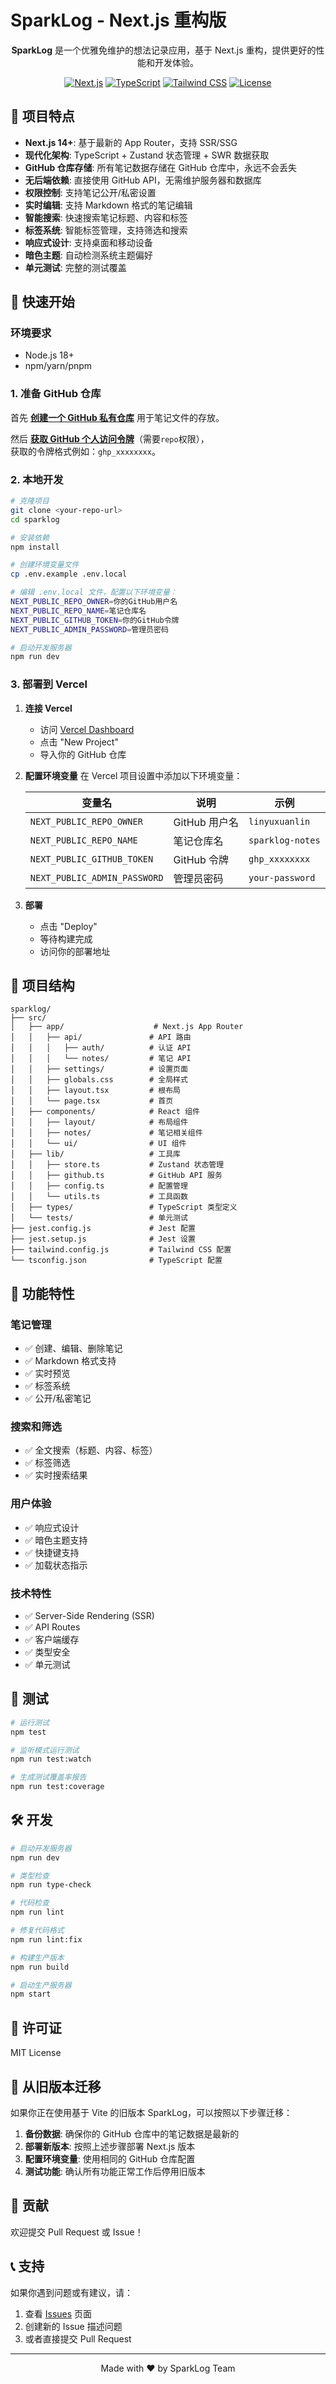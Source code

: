 # SparkLog - Next.js 重构版

<div align="center">
  
**SparkLog** 是一个优雅免维护的想法记录应用，基于 Next.js 重构，提供更好的性能和开发体验。

[![Next.js](https://img.shields.io/badge/Next.js-15.x-000000)](https://nextjs.org)
[![TypeScript](https://img.shields.io/badge/TypeScript-5.x-3178C6)](https://typescriptlang.org)
[![Tailwind CSS](https://img.shields.io/badge/Tailwind_CSS-4.x-38B2AC)](https://tailwindcss.com)
[![License](https://img.shields.io/badge/license-MIT-blue)](LICENSE)

</div>

## 🌟 项目特点

- **Next.js 14+**: 基于最新的 App Router，支持 SSR/SSG
- **现代化架构**: TypeScript + Zustand 状态管理 + SWR 数据获取
- **GitHub 仓库存储**: 所有笔记数据存储在 GitHub 仓库中，永远不会丢失
- **无后端依赖**: 直接使用 GitHub API，无需维护服务器和数据库
- **权限控制**: 支持笔记公开/私密设置
- **实时编辑**: 支持 Markdown 格式的笔记编辑
- **智能搜索**: 快速搜索笔记标题、内容和标签
- **标签系统**: 智能标签管理，支持筛选和搜索
- **响应式设计**: 支持桌面和移动设备
- **暗色主题**: 自动检测系统主题偏好
- **单元测试**: 完整的测试覆盖

## 🚀 快速开始

### 环境要求

- Node.js 18+
- npm/yarn/pnpm

### 1. 准备 GitHub 仓库

首先 [**创建一个 GitHub 私有仓库**](https://github.com/new?name=sparklog-notes&private=true) 用于笔记文件的存放。

然后 [**获取 GitHub 个人访问令牌**](https://github.com/settings/tokens/new?description=SparkLog%20Notes&scopes=repo)（需要`repo`权限），  
获取的令牌格式例如：`ghp_xxxxxxxx`。

### 2. 本地开发

```bash
# 克隆项目
git clone <your-repo-url>
cd sparklog

# 安装依赖
npm install

# 创建环境变量文件
cp .env.example .env.local

# 编辑 .env.local 文件，配置以下环境变量：
NEXT_PUBLIC_REPO_OWNER=你的GitHub用户名
NEXT_PUBLIC_REPO_NAME=笔记仓库名
NEXT_PUBLIC_GITHUB_TOKEN=你的GitHub令牌
NEXT_PUBLIC_ADMIN_PASSWORD=管理员密码

# 启动开发服务器
npm run dev
```

### 3. 部署到 Vercel

1. **连接 Vercel**
   - 访问 [Vercel Dashboard](https://vercel.com/dashboard)
   - 点击 "New Project"
   - 导入你的 GitHub 仓库

2. **配置环境变量**
   在 Vercel 项目设置中添加以下环境变量：
   
   | 变量名 | 说明 | 示例 |
   | --- | --- | --- |
   | `NEXT_PUBLIC_REPO_OWNER` | GitHub 用户名 | `linyuxuanlin` |
   | `NEXT_PUBLIC_REPO_NAME` | 笔记仓库名 | `sparklog-notes` |
   | `NEXT_PUBLIC_GITHUB_TOKEN` | GitHub 令牌 | `ghp_xxxxxxxx` |
   | `NEXT_PUBLIC_ADMIN_PASSWORD` | 管理员密码 | `your-password` |

3. **部署**
   - 点击 "Deploy"
   - 等待构建完成
   - 访问你的部署地址

## 📁 项目结构

```
sparklog/
├── src/
│   ├── app/                    # Next.js App Router
│   │   ├── api/               # API 路由
│   │   │   ├── auth/          # 认证 API
│   │   │   └── notes/         # 笔记 API
│   │   ├── settings/          # 设置页面
│   │   ├── globals.css        # 全局样式
│   │   ├── layout.tsx         # 根布局
│   │   └── page.tsx           # 首页
│   ├── components/            # React 组件
│   │   ├── layout/            # 布局组件
│   │   ├── notes/             # 笔记相关组件
│   │   └── ui/                # UI 组件
│   ├── lib/                   # 工具库
│   │   ├── store.ts           # Zustand 状态管理
│   │   ├── github.ts          # GitHub API 服务
│   │   ├── config.ts          # 配置管理
│   │   └── utils.ts           # 工具函数
│   ├── types/                 # TypeScript 类型定义
│   └── tests/                 # 单元测试
├── jest.config.js             # Jest 配置
├── jest.setup.js              # Jest 设置
├── tailwind.config.js         # Tailwind CSS 配置
└── tsconfig.json              # TypeScript 配置
```

## 🎯 功能特性

### 笔记管理
- ✅ 创建、编辑、删除笔记
- ✅ Markdown 格式支持
- ✅ 实时预览
- ✅ 标签系统
- ✅ 公开/私密笔记

### 搜索和筛选
- ✅ 全文搜索（标题、内容、标签）
- ✅ 标签筛选
- ✅ 实时搜索结果

### 用户体验
- ✅ 响应式设计
- ✅ 暗色主题支持
- ✅ 快捷键支持
- ✅ 加载状态指示

### 技术特性
- ✅ Server-Side Rendering (SSR)
- ✅ API Routes
- ✅ 客户端缓存
- ✅ 类型安全
- ✅ 单元测试

## 🧪 测试

```bash
# 运行测试
npm test

# 监听模式运行测试
npm run test:watch

# 生成测试覆盖率报告
npm run test:coverage
```

## 🛠️ 开发

```bash
# 启动开发服务器
npm run dev

# 类型检查
npm run type-check

# 代码检查
npm run lint

# 修复代码格式
npm run lint:fix

# 构建生产版本
npm run build

# 启动生产服务器
npm start
```

## 📄 许可证

MIT License

## 🔄 从旧版本迁移

如果你正在使用基于 Vite 的旧版本 SparkLog，可以按照以下步骤迁移：

1. **备份数据**: 确保你的 GitHub 仓库中的笔记数据是最新的
2. **部署新版本**: 按照上述步骤部署 Next.js 版本
3. **配置环境变量**: 使用相同的 GitHub 仓库配置
4. **测试功能**: 确认所有功能正常工作后停用旧版本

## 🤝 贡献

欢迎提交 Pull Request 或 Issue！

## 📞 支持

如果你遇到问题或有建议，请：

1. 查看 [Issues](https://github.com/linyuxuanlin/sparklog/issues) 页面
2. 创建新的 Issue 描述问题
3. 或者直接提交 Pull Request

---

<div align="center">
  Made with ❤️ by SparkLog Team
</div>
